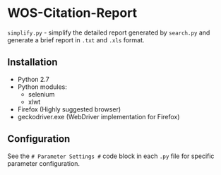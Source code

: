 # WOS-Citation-Report
`simplify.py` - simplify the detailed report generated by `search.py` and generate a brief report in `.txt` and `.xls` format.

## Installation

- Python 2.7
- Python modules:
  - selenium
  - xlwt
- Firefox (Highly suggested browser)
- geckodriver.exe (WebDriver implementation for Firefox)

## Configuration

See the `# Parameter Settings #` code block in each `.py` file for specific parameter configuration.

